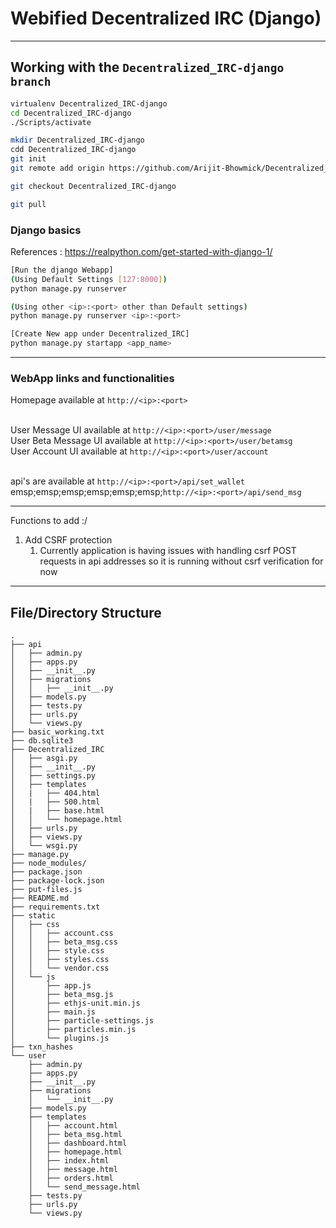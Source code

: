 # Webified Decentralized IRC (Django)

---
## Working with the `Decentralized_IRC-django branch`

```bash
virtualenv Decentralized_IRC-django
cd Decentralized_IRC-django
./Scripts/activate

mkdir Decentralized_IRC-django
cdd Decentralized_IRC-django
git init
git remote add origin https://github.com/Arijit-Bhowmick/Decentralized_IRC.git

git checkout Decentralized_IRC-django

git pull

```


### Django basics

References : https://realpython.com/get-started-with-django-1/

```bash
[Run the django Webapp]
(Using Default Settings [127:8000])
python manage.py runserver

(Using other <ip>:<port> other than Default settings)
python manage.py runserver <ip>:<port>

[Create New app under Decentralized_IRC]
python manage.py startapp <app_name>
```

---
### WebApp links and functionalities

Homepage available at `http://<ip>:<port>`<br><br>

User Message UI available at `http://<ip>:<port>/user/message` <br>
User Beta Message UI available at `http://<ip>:<port>/user/betamsg` <br>
User Account UI available at `http://<ip>:<port>/user/account` <br><br>

api's are available at `http://<ip>:<port>/api/set_wallet` <br>
emsp;emsp;emsp;emsp;emsp;emsp;`http://<ip>:<port>/api/send_msg`


---

Functions to add :/

1. Add CSRF protection
   1. Currently application is having issues with handling csrf POST requests in api addresses
        so it is running without csrf verification for now

---

## File/Directory Structure
```
.
├── api
│   ├── admin.py
│   ├── apps.py
│   ├── __init__.py
│   ├── migrations
│   │   ├── __init__.py
│   ├── models.py
│   ├── tests.py
│   ├── urls.py
│   └── views.py
├── basic_working.txt
├── db.sqlite3
├── Decentralized_IRC
│   ├── asgi.py
│   ├── __init__.py
│   ├── settings.py
│   ├── templates
│   |   ├── 404.html
│   |   ├── 500.html
│   |   ├── base.html
│   │   └── homepage.html
│   ├── urls.py
│   ├── views.py
│   └── wsgi.py
├── manage.py
├── node_modules/
├── package.json
├── package-lock.json
├── put-files.js
├── README.md
├── requirements.txt
├── static
│   ├── css
│   │   ├── account.css
│   │   ├── beta_msg.css
│   │   ├── style.css
│   │   ├── styles.css
│   │   └── vendor.css
│   └── js
│       ├── app.js
│       ├── beta_msg.js
│       ├── ethjs-unit.min.js
│       ├── main.js
│       ├── particle-settings.js
│       ├── particles.min.js
│       └── plugins.js
├── txn_hashes
└── user
    ├── admin.py
    ├── apps.py
    ├── __init__.py
    ├── migrations
    │   └── __init__.py
    ├── models.py
    ├── templates
    │   ├── account.html
    │   ├── beta_msg.html
    │   ├── dashboard.html
    │   ├── homepage.html
    │   ├── index.html
    │   ├── message.html
    │   ├── orders.html
    │   └── send_message.html
    ├── tests.py
    ├── urls.py
    └── views.py
```